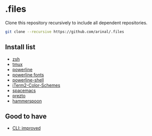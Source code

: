# .files
Clone this repository recursively to include all dependent repositories.
```bash
git clone --recursive https://github.com/arinal/.files
```

## Install list
- [zsh](https://www.zsh.org/)
- [tmux](https://github.com/tmux/tmux/wiki)
- [powerline](https://github.com/powerline/powerline)
- [powerline fonts](https://github.com/powerline/fonts/blob/master/README.rst#L7)
- [powerline-shell](https://github.com/b-ryan/powerline-shell)
- [iTerm2-Color-Schemes](https://github.com/mbadolato/iTerm2-Color-Schemes)
- [spacemacs](https://github.com/syl20bnr/spacemacs)
- [prezto](https://github.com/sorin-ionescu/prezto)
- [hammerspoon](http://www.hammerspoon.org/)

## Good to have
- [CLI: improved](https://remysharp.com/2018/08/23/cli-improved#fzf--ctrlr) 
